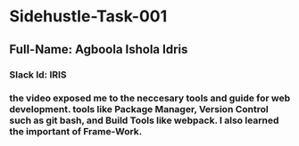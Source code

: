 # Sidehustle-Task-001
## Full-Name: Agboola Ishola Idris
### Slack Id: IRIS
### the video exposed me to the neccesary tools  and guide for web development. tools like Package Manager, Version Control such as git bash, and Build Tools like webpack. I also learned the important of Frame-Work.
